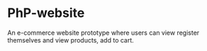 # PhP-website
An e-commerce website prototype where users can view register themselves and view products, add to cart.

